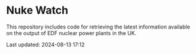 # Nuke Watch

This repository includes code for retrieving the latest information available on the output of EDF nuclear power plants in the UK.

Last updated: 2024-08-13 17:12